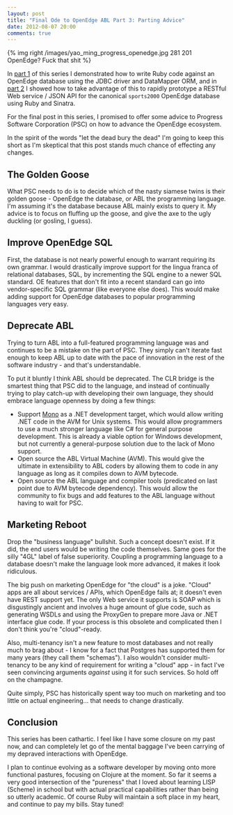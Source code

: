 ```yaml
---
layout: post
title: "Final Ode to OpenEdge ABL Part 3: Parting Advice"
date: 2012-08-07 20:00
comments: true
---
```


{% img right /images/yao_ming_progress_openedge.jpg 281 201 OpenEdge? Fuck that shit %}

In [part 1][1] of this series I demonstrated how to write Ruby code against an
OpenEdge database using the JDBC driver and DataMapper ORM, and in [part 2][2]
I showed how to take advantage of this to rapidly prototype a RESTful Web
service / JSON API for the canonical `sports2000` OpenEdge database using
Ruby and Sinatra.

For the final post in this series, I promised to offer some advice to
Progress Software Corporation (PSC) on how to advance the OpenEdge ecosystem.

In the spirit of the words "let the dead bury the dead" I'm going to keep this
short as I'm skeptical that this post stands much chance of effecting any
changes.

<!-- more -->

## The Golden Goose

What PSC needs to do is to decide which of the nasty siamese twins is their
golden goose - OpenEdge the database, or ABL the programming language. I'm
assuming it's the database because ABL mainly exists to query it. My advice is
to focus on fluffing up the goose, and give the axe to the ugly duckling (or
gosling, I guess).

## Improve OpenEdge SQL

First, the database is not nearly powerful enough to warrant requiring its
own grammar.  I would drastically improve support for the lingua franca of
relational databases, SQL, by incrementing the SQL engine to a newer
SQL standard.  OE features that don't fit into a recent standard can go into
vendor-specific SQL grammar (like everyone else does).  This would make
adding support for OpenEdge databases to popular programming languages very
easy.

## Deprecate ABL

Trying to turn ABL into a full-featured programming language
was and continues to be a mistake on the part of PSC.  They simply can't
iterate fast enough to keep ABL up to date with the pace of innovation in the
rest of the software industry - and that's understandable.

To put it bluntly I think ABL should be deprecated. The CLR bridge is the
smartest thing that PSC did to the language, and instead of continually
trying to play catch-up with developing their own language, they should embrace
language openness by doing a few things:

*  Support [Mono][1] as a .NET development target, which would allow writing
   .NET code in the AVM for Unix systems.  This would allow programmers to
   use a much stronger language like C# for general purpose development. This
   is already a viable option for Windows development, but not currently a
   general-purpose solution due to the lack of Mono support.
*  Open source the ABL Virtual Machine (AVM). This would give the ultimate in
   extensibility to ABL coders by allowing them to code in any language as
   long as it compiles down to AVM bytecode.
*  Open source the ABL language and compiler tools (predicated on last point
   due to AVM bytecode dependency). This would allow the community to fix
   bugs and add features to the ABL language without having to wait for PSC.

## Marketing Reboot

Drop the "business language" bullshit. Such a concept doesn't exist. If it
did, the end users would be writing the code themselves.  Same goes for the
silly "4GL" label of false superiority.  Coupling a programming language
to a database doesn't make the language look more advanced, it makes it look
ridiculous.

The big push on marketing OpenEdge for "the cloud" is a joke. "Cloud" apps
are all about services / APIs, which OpenEdge fails at; it doesn't even
have REST support yet.  The only Web service it supports is SOAP which is
disgustingly ancient and involves a huge amount of glue code, such as
generating WSDLs and using the ProxyGen to prepare more Java or .NET
interface glue code. If your process is this obsolete and complicated then
I don't think you're "cloud"-ready.

Also, multi-tenancy isn't a new feature to most
databases and not really much to brag about - I know for a fact that
Postgres has supported them for many years (they call them "schemas"). I
also wouldn't consider multi-tenancy to be any kind of requirement for
writing a "cloud" app - in fact I've seen convincing arguments *against* using
it for such services. So hold off on the champagne.

Quite simply, PSC has historically spent way too much on marketing and too
little on actual engineering... that needs to change drastically.

## Conclusion

This series has been cathartic.  I feel like I have some closure on my past
now, and can completely let go of the mental baggage I've been carrying of my
depraved interactions with OpenEdge.

I plan to continue evolving as a software developer by moving onto more
functional pastures, focusing on Clojure at the moment.  So far it seems a
very good intersection of the "pureness" that I loved about learning LISP
(Scheme) in school but with actual practical capabilities rather than being
so utterly academic.  Of course Ruby will maintain a soft place in my heart,
and continue to pay my bills. Stay tuned!

[1]: /final-ode-to-openedge-abl-part-1-a-ruby-adapter-is-born/
[2]: /final-ode-to-openedge-abl-part-2-ruby-helps-you-rest-easy/
[3]: http://mono-project.com
